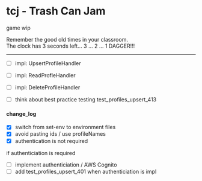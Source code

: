 # tcj - Trash Can Jam

game
wip

Remember the good old times in your classroom.  
The clock has 3 seconds left... 3 ... 2 ... 1 DAGGER!!!
___

- [ ] impl: UpsertProfileHandler
- [ ] impl: ReadProfleHandler
- [ ] impl: DeleteProfileHandler

- [ ] think about best practice testing test_profiles_upsert_413


#### change_log
- [x] switch from set-env to environment files
- [x] avoid pasting ids / use profileNames
- [x] authentication is not required

if authenticiation is required
- [ ] implement authenticiation / AWS Cognito
- [ ] add test_profiles_upsert_401 when authenticiation is impl
